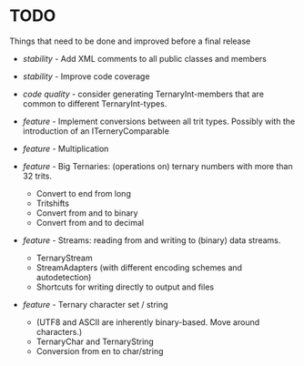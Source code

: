 # TODO

Things that need to be done and improved before a final release


- *stability* - Add XML comments to all public classes and members
- *stability* - Improve code coverage
- *code quality* - consider generating TernaryInt-members that are common to different TernaryInt-types.


- *feature* - Implement conversions between all trit types. 
Possibly with the introduction of an ITerneryComparable

- *feature* - Multiplication

- *feature* - Big Ternaries: (operations on) ternary numbers with more than 32 trits.
  - Convert to end from long
  - Tritshifts
  - Convert from and to binary
  - Convert from and to decimal

- *feature* - Streams: reading from and writing to (binary) data streams.
  - TernaryStream
  - StreamAdapters (with different encoding schemes and autodetection)
  - Shortcuts for writing directly to output and files

- *feature* - Ternary character set / string
   - (UTF8 and ASCII are inherently binary-based. Move around characters.)
   - TernaryChar and TernaryString
   - Conversion from en to char/string
